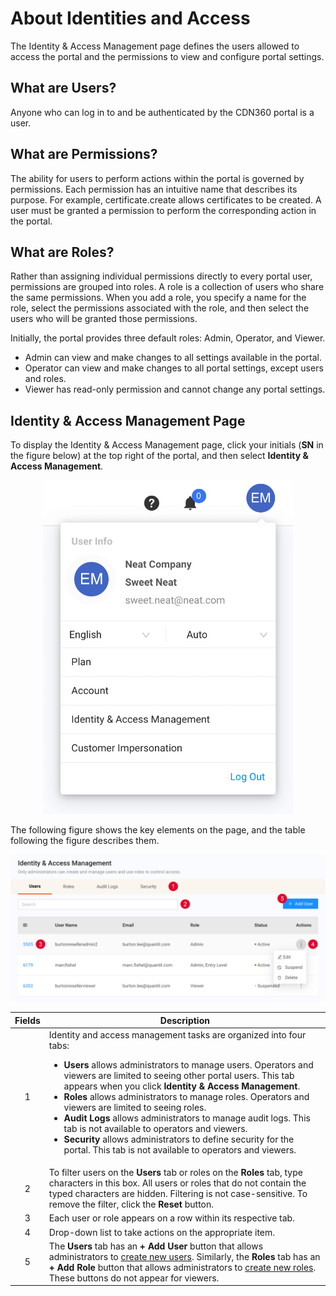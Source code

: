 # About Identities and Access

The Identity & Access Management page defines the users allowed to access the portal and the permissions to view and configure portal settings.


## What are Users?

Anyone who can log in to and be authenticated by the CDN360 portal is a user.


## What are Permissions?

The ability for users to perform actions within the portal is governed by permissions. Each permission has an intuitive name that describes its purpose. For example, certificate.create allows certificates to be created. A user must be granted a permission to perform the corresponding action in the portal.


## What are Roles?

Rather than assigning individual permissions directly to every portal user, permissions are grouped into roles. A role is a collection of users who share the same permissions. When you add a role, you specify a name for the role, select the permissions associated with the role, and then select the users who will be granted those permissions.

Initially, the portal provides three default roles: Admin, Operator, and Viewer.

- Admin can view and make changes to all settings available in the portal.
- Operator can view and make changes to all portal settings, except users and roles.
- Viewer has read-only permission and cannot change any portal settings.

## Identity & Access Management Page

To display the Identity & Access Management page, click your initials (**SN** in the figure below) at the top right of the portal, and then select **Identity & Access Management**.

<p align=center><img src="/docs/resources/images/identities-and-access/iam-user-info.png" alt="select identity management page" width="400"></p>

The following figure shows the key elements on the page, and the table following the figure describes them.

<p align=center><img src="/docs/resources/images/identities-and-access/iam-w-numbers.png" alt="select identity management page" width="900"></p>


| **Fields** | **Description** |
| :----------: | --------------- |
| 1 | Identity and access management tasks are organized into four tabs:<ul> <li>**Users** allows administrators to manage users. Operators and viewers are limited to seeing other portal users. This tab appears when you click **Identity & Access Management**. <li>**Roles** allows administrators to manage roles. Operators and viewers are limited to seeing roles. <li>**Audit Logs** allows administrators to manage audit logs. This tab is not available to operators and viewers. <li>**Security**   allows administrators to define security for the portal. This tab is not available to operators and viewers.|
| 2 | To filter users on the **Users** tab or roles on the **Roles** tab, type characters in this box. All users or roles that do not contain the typed characters are hidden. Filtering is not case-sensitive. To remove the filter, click the **Reset** button.|
| 3 | Each user or role appears on a row within its respective tab.|
| 4 | Drop-down list to take actions on the appropriate item.|
| 5 | The **Users** tab has an **+ Add User** button that allows administrators to [create new users](</docs/portal/identities-and-access/managing-users.md>). Similarly, the **Roles** tab has an **+ Add Role** button that allows administrators to [create new roles](</docs/portal/identities-and-access/managing-roles.md>). These buttons do not appear for viewers.|

